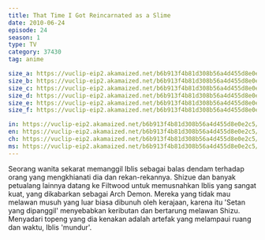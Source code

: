 ```yaml
---
title: That Time I Got Reincarnated as a Slime
date: 2010-06-24
episode: 24
season: 1
type: TV
category: 37430
tag: anime

size_a: https://vuclip-eip2.akamaized.net/b6b913f4b81d308b56a4d455d8e0e2c5/vp63207_V20210324053833/hlsc_e2931_2.m3u8
size_b: https://vuclip-eip2.akamaized.net/b6b913f4b81d308b56a4d455d8e0e2c5/vp63207_V20210324053833/hlsc_e2931_3.m3u8
size_c: https://vuclip-eip2.akamaized.net/b6b913f4b81d308b56a4d455d8e0e2c5/vp63207_V20210324053833/hlsc_e2931_4.m3u8
size_d: https://vuclip-eip2.akamaized.net/b6b913f4b81d308b56a4d455d8e0e2c5/vp63207_V20210324053833/hlsc_e2931_5.m3u8
size_e: https://vuclip-eip2.akamaized.net/b6b913f4b81d308b56a4d455d8e0e2c5/vp63207_V20210324053833/hlsc_e2931_6.m3u8
size_f: https://vuclip-eip2.akamaized.net/b6b913f4b81d308b56a4d455d8e0e2c5/vp63207_V20210324053833/hlsc_e2931_7.m3u8

in: https://vuclip-eip2.akamaized.net/b6b913f4b81d308b56a4d455d8e0e2c5/id.vtt
en: https://vuclip-eip2.akamaized.net/b6b913f4b81d308b56a4d455d8e0e2c5/en.vtt
ch: https://vuclip-eip2.akamaized.net/b6b913f4b81d308b56a4d455d8e0e2c5/zh-TW.vtt
ms: https://vuclip-eip2.akamaized.net/b6b913f4b81d308b56a4d455d8e0e2c5/ms.vtt
---
```

Seorang wanita sekarat memanggil Iblis sebagai balas dendam terhadap orang yang mengkhianati dia dan rekan-rekannya. Shizue dan banyak petualang lainnya datang ke Filtwood untuk memusnahkan Iblis yang sangat kuat, yang dikabarkan sebagai Arch Demon. Mereka yang tidak mau melawan musuh yang luar biasa dibunuh oleh kerajaan, karena itu 'Setan yang dipanggil' menyebabkan keributan dan bertarung melawan Shizu. Menyadari topeng yang dia kenakan adalah artefak yang melampaui ruang dan waktu, Iblis 'mundur'.